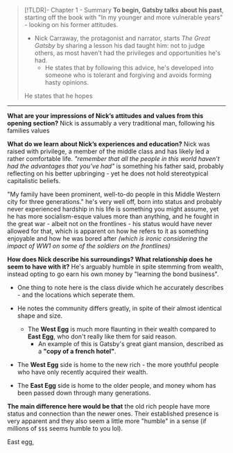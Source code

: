 > [!TLDR]- Chapter 1 - Summary
> **To begin, Gatsby talks about his past**, starting off the book with "In my younger and more vulnerable years" - looking on his former attitudes.
> 
> - Nick Carraway, the protagonist and narrator, starts _The Great Gatsby_ by sharing a lesson his dad taught him: not to judge others, as most haven't had the privileges and opportunities he's had.
>     - He states that by following this advice, he's developed into someone who is tolerant and forgiving and avoids forming hasty opinions.
> 
> He states that he hopes

-----

**What are your impressions of Nick’s attitudes and values from this opening section?**
Nick is assumably a very traditional man, following his families values 

**What do we learn about Nick’s experiences and education?**
Nick was raised with privilege, a member of the middle class and has likely led a rather comfortable life. *"remember that all the people in this world haven’t had the advantages that you’ve had"* is something his father said, probably reflecting on his better upbringing - yet he does not hold stereotypical capitalistic beliefs.

"My family have been prominent, well-to-do people in this Middle Western city for three generations." he's very well off, born into status and probably never experienced hardship in his life is something you might assume, yet he has more socialism-esque values more than anything, and he fought in the great war - albeit not on the frontlines - his status would have never allowed for that, which is apparent on how he refers to it as something enjoyable and how he was bored after *(which is ironic considering the impact of WW1 on some of the soldiers on the frontlines)*

**How does Nick describe his surroundings? What relationship does he seem to have with it?**
He's arguably humble in spite stemming from wealth, instead opting to go earn his own money by "learning the bond business".

- One thing to note here is the class divide which he accurately describes - and the locations which seperate them.
- He notes the community differs greatly, in spite of their almost identical shape and size.
	- The **West Egg** is much more flaunting in their wealth compared to **East Egg**, who don't really like them for said reason.
		- An example of this is Gatsby's great giant mansion, described as a **"copy of a french hotel"**.

- The **West Egg** side is home to the new rich - the more youthful people who have only recently acquired their wealth.

- The **East Egg** side is home to the older people, and money whom has been passed down through many generations.

**The main difference here would be that** the old rich people have more status and connection than the newer ones. Their established presence is very apparent and they also seem a little more "humble" in a sense (if millions of `$$$` seems humble to you lol).

East egg, 